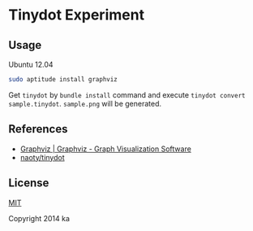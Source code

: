 # Tinydot Experiment

## Usage

Ubuntu 12.04

```sh
sudo aptitude install graphviz
```

Get `tinydot` by `bundle install` command and execute
`tinydot convert sample.tinydot`. `sample.png` will be generated.

## References

* [Graphviz | Graphviz - Graph Visualization Software](http://www.graphviz.org/)
* [naoty/tinydot](https://github.com/naoty/tinydot)

## License

[MIT](http://opensource.org/licenses/MIT)

Copyright 2014 ka
